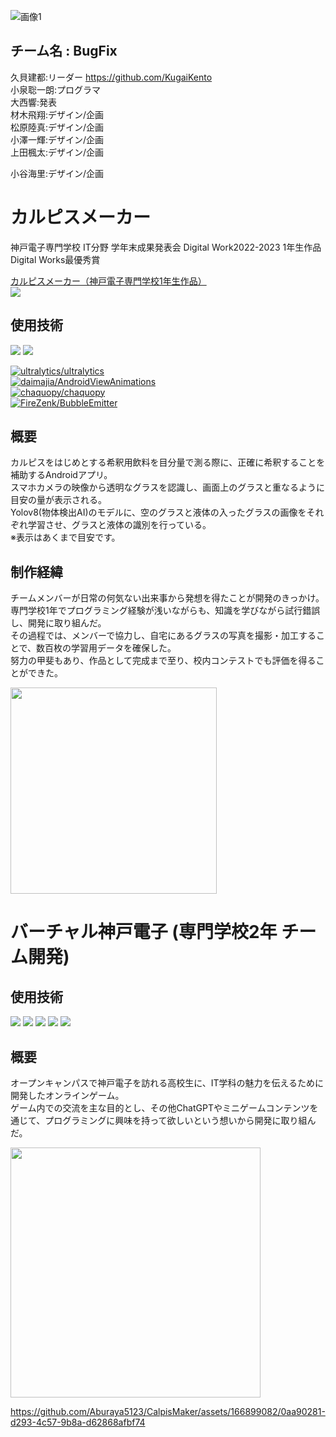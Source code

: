 <div id="top"></div>

![画像1](https://github.com/Aburaya5123/CalpisMaker/assets/166899082/49d7904c-1e7b-4115-99b9-41dbbb8aa7dd)


## チーム名 : BugFix  
久貝建都:リーダー https://github.com/KugaiKento  
小泉聡一朗:プログラマ  
大西響:発表  
材木飛翔:デザイン/企画  
松原陸真:デザイン/企画   
小澤一輝:デザイン/企画   
上田楓太:デザイン/企画  
  
小谷海里:デザイン/企画  


# カルピスメーカー

神戸電子専門学校 IT分野 学年末成果発表会 Digital Work2022-2023 1年生作品  
Digital Works最優秀賞  
  
[カルピスメーカー（神戸電子専門学校1年生作品）](https://www.youtube.com/watch?v=JbsXV3P6u7Q)  
[![](https://img.youtube.com/vi/JbsXV3P6u7Q/0.jpg)](https://www.youtube.com/watch?v=JbsXV3P6u7Q)  


## 使用技術

<p style="display: inline">
  <img src="https://img.shields.io/badge/-Android-3DDC84.svg?logo=android&style=flat&logoColor=white">  <img src="https://img.shields.io/badge/-TFlite-FF6F00.svg?logo=tensorflow&style=flat&logoColor=white">
  
  [![ultralytics/ultralytics](https://img.shields.io/github/stars/ultralytics/ultralytics?style=flat&label=ultralytics/ultralytics)](https://github.com/ultralytics/ultralytics)  
  [![daimajia/AndroidViewAnimations](https://img.shields.io/github/stars/daimajia/AndroidViewAnimations?style=flat&label=daimajia/AndroidViewAnimations)](https://github.com/daimajia/AndroidViewAnimations)  
  [![chaquopy/chaquopy](https://img.shields.io/github/stars/chaquo/chaquopy?style=flat&label=chaquopy/chaquopy)](https://github.com/chaquo/chaquopy)  
  [![FireZenk/BubbleEmitter](https://img.shields.io/github/stars/FireZenk/BubbleEmitter?style=flat&label=FireZenk/BubbleEmitter)](https://github.com/FireZenk/BubbleEmitter)  
    
</p> 

## 概要

カルピスをはじめとする希釈用飲料を目分量で測る際に、正確に希釈することを補助するAndroidアプリ。  
スマホカメラの映像から透明なグラスを認識し、画面上のグラスと重なるように目安の量が表示される。  
Yolov8(物体検出AI)のモデルに、空のグラスと液体の入ったグラスの画像をそれぞれ学習させ、グラスと液体の識別を行っている。  
※表示はあくまで目安です。  
  

## 制作経緯

チームメンバーが日常の何気ない出来事から発想を得たことが開発のきっかけ。  
専門学校1年でプログラミング経験が浅いながらも、知識を学びながら試行錯誤し、開発に取り組んだ。  
その過程では、メンバーで協力し、自宅にあるグラスの写真を撮影・加工することで、数百枚の学習用データを確保した。  
努力の甲斐もあり、作品として完成まで至り、校内コンテストでも評価を得ることができた。  


<img src="https://github.com/Aburaya5123/CalpisMaker/assets/166899082/d3adaf25-7e61-4cd9-bcf7-20adb7de2148" width=330>

  
# バーチャル神戸電子 (専門学校2年 チーム開発)

## 使用技術

<p style="display: inline">
  <img src="https://img.shields.io/badge/-Python-3776AB.svg?logo=python&style=flat&logoColor=white"> <img src="https://img.shields.io/badge/-CSharp-512BD4.svg?logo=csharp&style=flat&logoColor=white">
  <img src="https://img.shields.io/badge/-GoogleCloud-4285F4.svg?logo=googlecloud&style=flat&logoColor=white"> <img src="https://img.shields.io/badge/-Firebase-FFCA28.svg?logo=firebase&style=flat&logoColor=white">
  <img src="https://img.shields.io/badge/-Unity-FFFFFF.svg?logo=unity&style=flat&logoColor=black">
  
</p> 

## 概要

オープンキャンパスで神戸電子を訪れる高校生に、IT学科の魅力を伝えるために開発したオンラインゲーム。  
ゲーム内での交流を主な目的とし、その他ChatGPTやミニゲームコンテンツを通じて、プログラミングに興味を持って欲しいという想いから開発に取り組んだ。  


<img src="https://github.com/Aburaya5123/CalpisMaker/assets/166899082/e55fd8a7-66d4-45eb-8f47-49c7be995c65" width=400>


https://github.com/Aburaya5123/CalpisMaker/assets/166899082/0aa90281-d293-4c57-9b8a-d62868afbf74

